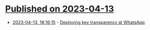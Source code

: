 # [Published on 2023-04-13](index.md)

* [2023-04-13, 18:16:15](https://lobste.rs/s/pft5mg/deploying_key_transparency_at_whatsapp) - [Deploying key transparency at WhatsApp](https://engineering.fb.com/2023/04/13/security/whatsapp-key-transparency/)
